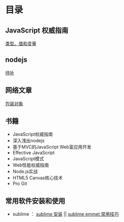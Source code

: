 
# 目录

## JavaScript 权威指南

[类型、值和变量](https://github.com/ArcherGrey/study/blob/master/JavaScript/%E7%B1%BB%E5%9E%8B%E3%80%81%E5%80%BC%E5%92%8C%E5%8F%98%E9%87%8F.md)

## nodejs
[待补]()

## 网络文章

[包装对象](https://github.com/ArcherGrey/study/blob/master/JavaScript/%E5%8C%85%E8%A3%85%E5%AF%B9%E8%B1%A1.md)

## 书籍

- JavaScript权威指南
- 深入浅出nodejs
- 基于MVC的JavaScript Web富应用开发
- Effective JavaScript
- JavaScript模式
- Web性能权威指南
- Node.js实战
- HTML5 Canvas核心技术
- Pro Git


## 常用软件安装和使用
- sublime ：
[sublime 安装](https://github.com/ArcherGrey/study/blob/master/JavaScript/sublime/%E5%AE%89%E8%A3%85.md) ||
[sublime emmet 常用技巧](https://github.com/ArcherGrey/study/blob/master/JavaScript/sublime/%E5%B8%B8%E7%94%A8%E6%8A%80%E5%B7%A7.md)
